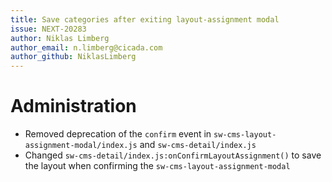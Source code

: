 ```yaml
---
title: Save categories after exiting layout-assignment modal
issue: NEXT-20283
author: Niklas Limberg
author_email: n.limberg@cicada.com
author_github: NiklasLimberg
---
```

# Administration
* Removed deprecation of the `confirm` event in `sw-cms-layout-assignment-modal/index.js` and `sw-cms-detail/index.js`
* Changed `sw-cms-detail/index.js:onConfirmLayoutAssignment()` to save the layout when confirming the `sw-cms-layout-assignment-modal`
